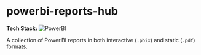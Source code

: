 # powerbi-reports-hub

**Tech Stack:** ![PowerBI](https://img.shields.io/badge/PowerBI-F2C811?logo=power-bi&logoColor=white)

A collection of Power BI reports in both interactive (`.pbix`) and static (`.pdf`) formats.
